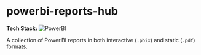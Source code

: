 # powerbi-reports-hub

**Tech Stack:** ![PowerBI](https://img.shields.io/badge/PowerBI-F2C811?logo=power-bi&logoColor=white)

A collection of Power BI reports in both interactive (`.pbix`) and static (`.pdf`) formats.
